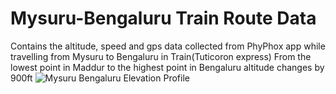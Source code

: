 # Mysuru-Bengaluru Train Route Data
Contains the altitude, speed and gps data collected from PhyPhox app while travelling from Mysuru to Bengaluru in Train(Tuticoron express)
From the lowest point in Maddur to the highest point in Bengaluru altitude changes by 900ft ![Mysuru Bengaluru Elevation Profile](https://user-images.githubusercontent.com/53872268/184547419-be0fb90d-f1cd-4561-a2fd-d33d49628da2.png)
